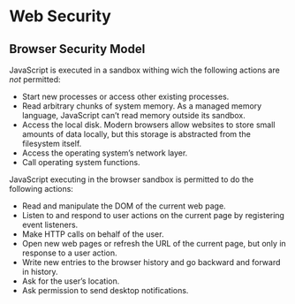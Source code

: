 # Web Security

## Browser Security Model

JavaScript is executed in a sandbox withing wich the following actions are *not* permitted:
- Start new processes or access other existing processes. 
- Read arbitrary chunks of system memory. As a managed memory language, JavaScript can’t read memory outside its sandbox.
- Access the local disk. Modern browsers allow websites to store small amounts of data locally, but this storage is abstracted from the filesystem itself. 
- Access the operating system’s network layer. 
- Call operating system functions.

JavaScript executing in the browser sandbox is permitted to do the following actions:
- Read and manipulate the DOM of the current web page. 
- Listen to and respond to user actions on the current page by registering event listeners.
- Make HTTP calls on behalf of the user.
- Open new web pages or refresh the URL of the current page, but only in response to a user action. 
- Write new entries to the browser history and go backward and forward in history.
- Ask for the user’s location.
- Ask permission to send desktop notifications.
